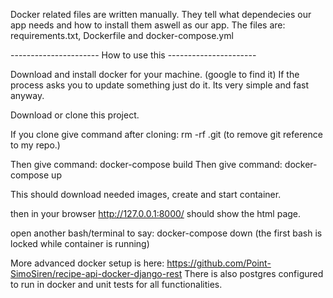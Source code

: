 Docker related files are written manually. They tell what dependecies
our app needs and how to install them aswell as our app.
The files are: requirements.txt, Dockerfile and docker-compose.yml

---------------------- How to use this ----------------------

Download and install docker for your machine. (google to find it)
If the process asks you to update something just do it. Its very simple and fast anyway.

Download or clone this project.

If you clone give command after cloning:
rm -rf .git (to remove git reference to my repo.)

Then give command: docker-compose build
Then give command: docker-compose up

This should download needed images, create and start container.

then in your browser http://127.0.0.1:8000/ should show the html page.

open another bash/terminal to say: docker-compose down (the first bash is locked while container is running)

More advanced docker setup is here: https://github.com/Point-SimoSiren/recipe-api-docker-django-rest
There is also postgres configured to run in docker and unit tests for all functionalities.

